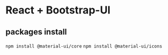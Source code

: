 # React + Bootstrap-UI

## packages install

```npm install @material-ui/core```
```npm install @material-ui/icons```
